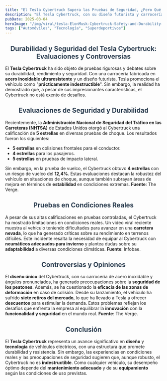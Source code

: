 ```yaml
---
title: "El Tesla Cybertruck Supera las Pruebas de Seguridad, ¿Pero Qué Pasa en la Vida Real? "
description: "El Tesla Cybertruck, con su diseño futurista y carrocería de acero inoxidable, ha generado debate sobre su durabilidad y seguridad. A pesar de obtener altas calificaciones en pruebas de choque, con 5 estrellas en varias categorías, su desempeño en condiciones reales ha sido cuestionado, especialmente en terrenos difíciles, como carreteras nevadas. Además, su diseño ha levantado preocupaciones sobre la seguridad de los peatones, y el vehículo ha enfrentado varios retiros del mercado. Aunque el Cybertruck es robusto, no es completamente indestructible y requiere un mantenimiento adecuado para optimizar su rendimiento."
pubDate: 2025-03-04
heroImage: "/img/viral/tesla-ElonMusk-Cybertruck-Safety-and-Durability-1a.avif"
tags: ["Automóviles", "Tecnología", "Superdeportivos"]
---
```

<div style="text-align:center; font-size: 1em; font-weight: bold; color: #2c3e50;">
    <h2>Durabilidad y Seguridad del Tesla Cybertruck: Evaluaciones y Controversias</h2>
</div>

El **Tesla Cybertruck** ha sido objeto de pruebas rigurosas y debates sobre su durabilidad, rendimiento y seguridad. Con una carrocería fabricada en **acero inoxidable ultraresistente** y un diseño futurista, Tesla promociona el vehículo como "**prácticamente indestructible**". Sin embargo, la realidad ha demostrado que, a pesar de sus impresionantes características, el Cybertruck no está exento de desafíos.

<div style="text-align:center; font-size: 1em; font-weight: bold; color: #2c3e50;">
    <h2>Evaluaciones de Seguridad y Durabilidad</h2>
</div>

Recientemente, la **Administración Nacional de Seguridad del Tráfico en las Carreteras (NHTSA)** de Estados Unidos otorgó al Cybertruck una calificación de **5 estrellas** en diversas pruebas de choque. Los resultados fueron los siguientes:

- **5 estrellas** en colisiones frontales para el conductor.
- **4 estrellas** para los pasajeros.
- **5 estrellas** en pruebas de impacto lateral.

Sin embargo, en la prueba de vuelco, el Cybertruck obtuvo **4 estrellas** con un riesgo de vuelco del **12,4%**. Estas evaluaciones destacan la robustez del vehículo en situaciones de choque, aunque también subrayan áreas de mejora en términos de **estabilidad** en condiciones extremas.
**Fuente**: The Verge.
<div style="text-align:center; font-size: 1em; font-weight: bold; color: #2c3e50;">
    <h2>Pruebas en Condiciones Reales</h2>
</div>

A pesar de sus altas calificaciones en pruebas controladas, el Cybertruck ha mostrado limitaciones en condiciones reales. Un video viral reciente muestra al vehículo teniendo dificultades para avanzar en una **carretera nevada**, lo que ha generado críticas sobre su rendimiento en terrenos difíciles. Este incidente resalta la necesidad de equipar al Cybertruck con **neumáticos adecuados para invierno** y plantea dudas sobre su **adaptabilidad** a diversas condiciones climáticas.
**Fuente**: Infobae.

<div style="text-align:center; font-size: 1em; font-weight: bold; color: #2c3e50;">
    <h2>Controversias y Opiniones</h2>
</div>

El **diseño único** del Cybertruck, con su carrocería de acero inoxidable y ángulos pronunciados, ha generado preocupaciones sobre la **seguridad de los peatones**. Además, se ha cuestionado la **eficacia de las zonas de deformación** en caso de colisión. Desde su lanzamiento, el vehículo ha sufrido **siete retiros del mercado**, lo que ha llevado a Tesla a ofrecer **descuentos** para estimular la demanda. Estos problemas reflejan los desafíos que enfrenta la empresa al equilibrar la **innovación** con la **funcionalidad y seguridad** en el mundo real.
**Fuente**: The Verge.

<div style="text-align:center; font-size: 1em; font-weight: bold; color: #2c3e50;">
    <h2>Conclusión</h2>
</div>

El **Tesla Cybertruck** representa un avance significativo en **diseño** y **tecnología** de vehículos eléctricos, con una estructura que promete durabilidad y resistencia. Sin embargo, las experiencias en condiciones reales y las preocupaciones de seguridad sugieren que, aunque robusto, el Cybertruck no es **indestructible**. Como cualquier vehículo, su desempeño óptimo depende del **mantenimiento adecuado** y de su **equipamiento** según las condiciones de uso previstas.

